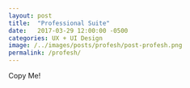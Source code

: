 ```yaml
---
layout: post
title:  "Professional Suite"
date:   2017-03-29 12:00:00 -0500
categories: UX + UI Design
image: /../images/posts/profesh/post-profesh.png
permalink: /profesh/
---
```

Copy Me!
